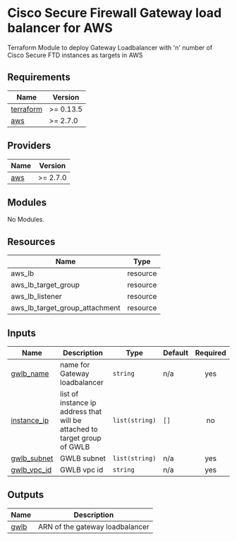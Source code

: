 # Cisco Secure Firewall Gateway load balancer for AWS

Terraform Module to deploy Gateway Loadbalancer with 'n' number of Cisco Secure FTD instances as targets in AWS

## Requirements

| Name | Version |
|------|---------|
| <a name="requirement_terraform"></a> [terraform](#requirement\_terraform) | >= 0.13.5 |
| <a name="requirement_aws"></a> [aws](#requirement\_aws) | >= 2.7.0 |

## Providers

| Name | Version |
|------|---------|
| <a name="provider_aws"></a> [aws](#provider\_aws) | >= 2.7.0 |

## Modules

No Modules.

## Resources

| Name | Type |
|------|------|
| aws_lb | resource |
| aws_lb_target_group | resource |
| aws_lb_listener | resource |
| aws_lb_target_group_attachment | resource |

## Inputs

| Name | Description | Type | Default | Required |
|------|-------------|------|---------|:--------:|
| <a name="input_gwlb_name"></a> [gwlb\_name](#input\_gwlb\_name) | name for Gateway loadbalancer | `string` | n/a | yes |
| <a name="input_instance_ip"></a> [instance\_ip](#input\_instance\_ip) | list of instance ip address that will be attached to target group of GWLB | `list(string)` | `[]` | no |
| <a name="input_gwlb_subnet"></a> [gwlb\_subnet](#input\_gwlb\_subnet) | GWLB subnet | `list(string)` | n/a | yes |
| <a name="input_gwlb_vpc_id"></a> [gwlb\_vpc\_id](#input\_gwlb\_vpc\_id) | GWLB vpc id | `string` | n/a | yes |

## Outputs

| Name | Description |
|------|-------------|
| <a name="output_gwlb"></a> [gwlb](#output\_gwlb) | ARN of the gateway loadbalancer |